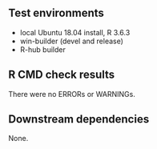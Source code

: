 ## Test environments
* local Ubuntu 18.04 install, R 3.6.3
* win-builder (devel and release)
* R-hub builder

## R CMD check results
There were no ERRORs or WARNINGs. 

## Downstream dependencies
None.
